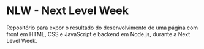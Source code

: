 # NLW - Next Level Week

Repositório para expor o resultado do desenvolvimento de uma página com front em HTML, CSS e JavaScript e backend em Node.js, durante a Next Level Week.
